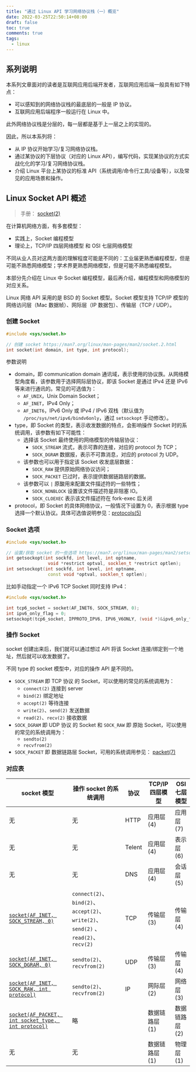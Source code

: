 ```yaml
---
title: "通过 Linux API 学习网络协议栈（一）概览"
date: 2022-03-25T22:50:14+08:00
draft: false
toc: true
comments: true
tags:
  - linux
---
```


## 系列说明

本系列文章面对的读者是互联网应用后端开发者，互联网应用后端一般具有如下特点：

* 可以感知到的网络协议栈的最底层的一般是 IP 协议。
* 互联网应用后端程序一般运行在 Linux 中。

此外网络协议栈是分层的，每一层都是基于上一层之上的实现的。

因此，所以本系列将：

* 从 IP 协议开始学习/复习网络协议栈。
* 通过某协议的下层协议（对应的 Linux API），编写代码，实现某协议的方式实战化化的学习/复习网络协议栈。
* 介绍 Linux 平台上某协议的标准 API（系统调用/命令行工具/设备等），以及常见的应用场景和操作。

## Linux Socket API 概述

> 手册： [socket(2)](https://man7.org/linux/man-pages/man2/socket.2.html)

在计算机网络方面，有多套模型：

* 实践上，Socket 编程模型
* 理论上，TCP/IP 四层网络模型 和 OSI 七层网络模型

不同从业人员对这两方面的理解程度可能是不同的：工业届更熟悉编程模型，但是可能不熟悉网络模型；学术界更熟悉网络模型，但是可能不熟悉编程模型。

本部分先介绍在 Linux 中 Socket 编程模型，最后再介绍，编程模型和网络模型的对应关系。

Linux 网络 API 采用的是 BSD 的 Socket 模型。Socket 模型支持 TCP/IP 模型的网络访问层（Mac 数据帧）、网际层（IP 数据包）、传输层（TCP / UDP）。

### 创建 Socket

```cpp
#include <sys/socket.h>

// 创建 socket https://man7.org/linux/man-pages/man2/socket.2.html
int socket(int domain, int type, int protocol);
```

参数说明

* domain，即 communication domain 通讯域，表示使用的协议族。从网络模型角度看，该参数用于选择网际层协议，即该 Socket 是通过 IPv4 还是 IPv6 等来进行通讯的。常见的可选值为：
    * `AF_UNIX`，Unix Domain Socket；
    * `AF_INET`，IPv4 Only；
    * `AF_INET6`，IPv6 Only 或 IPv4 / IPv6 双栈（默认值为 `/proc/sys/net/ipv6/bindv6only`，通过 `setsockopt` 手动修改）。
* type，即 Socket 的类型，表示收发数据的特点，会影响操作 Socket 时的系统调用，该参数有如下可能性：
    * 选择该 Socket 最终使用的网络模型的传输层协议：
        * `SOCK_STREAM` 流式，表示可靠的连接，对应的 protocol 为 TCP；
        * `SOCK_DGRAM` 数据报，表示不可靠消息，对应的 protocol 为 UDP。
    * 该参数也可以用于指定该 Socket 收发底层数据：
        * `SOCK_RAW` 提供原始网络协议访问；
        * `SOCK_PACKET` 已过时，表示提供数据链路层的数据。
    * 该参数可以 `|` 原酸用来配置文件描述符的一些特性；
        * `SOCK_NONBLOCK` 设置该文件描述符是非阻塞 IO。
        * `SOCK_CLOEXEC` 表示该文件描述符在 fork-exec 后关闭
* protocol，即 Socket 的具体网络协议，一般情况下设置为 0，表示根据 type 选择一个默认协议。具体可选值说明参见：[protocols(5)](https://man7.org/linux/man-pages/man5/protocols.5.html)
  
### Socket 选项

```cpp
#include <sys/socket.h>

// 设置/获取 socket 的一些选项 https://man7.org/linux/man-pages/man2/setsockopt.2.html
int getsockopt(int sockfd, int level, int optname,
                void *restrict optval, socklen_t *restrict optlen);
int setsockopt(int sockfd, int level, int optname,
                const void *optval, socklen_t optlen);
```

比如手动指定一个 IPv6 TCP Socket 同时支持 IPv4：

```cpp
#include <sys/socket.h>

int tcp6_socket = socket(AF_INET6, SOCK_STREAM, 0);
int ipv6_only_flag = 0;
setsockopt(tcp6_socket, IPPROTO_IPV6, IPV6_V6ONLY, (void *)&ipv6_only_flag, sizeof(ipv6_only_flag));
```

### 操作 Socket

socket 创建出来后，我们就可以通过想过 API 将该 Socket 连接/绑定到一个地址，然后就可以收发数据了。

不同 type 的 socket 模型中，对应的操作 API 是不同的。

* `SOCK_STREAM` 即 TCP 协议 的 Socket，可以使用的常见的系统调用为：
    * `connect(2)` 连接到 server
    * `bind(2)` 绑定地址
    * `accept(2)` 等待连接
    * `write(2)`、`send(2)` 发送数据
    * `read(2)`、`recv(2)` 接收数据
* `SOCK_DGRAM` 即 UDP 协议 的 Socket 和 `SOCK_RAW` 即 原始 Socket，可以使用的常见的系统调用为：
    * `sendto(2)`
    * `recvfrom(2)`
* `SOCK_PACKET` 即 数据链路层 Socket，可用的系统调用参见： [packet(7)](https://man7.org/linux/man-pages/man7/packet.7.html)

### 对应表

| socket 模型                                                                                               | 操作 socket 的系统调用                                                             | 协议   | TCP/IP 四层模型 | OSI 七层模型   |
| --------------------------------------------------------------------------------------------------------- | ---------------------------------------------------------------------------------- | ------ | --------------- | -------------- |
| 无                                                                                                        | 无                                                                                 | HTTP   | 应用层 (4)      | 应用层 (7)     |
| 无                                                                                                        | 无                                                                                 | Telent | 应用层 (4)      | 表示层 (6)     |
| 无                                                                                                        | 无                                                                                 | DNS    | 应用层 (4)      | 会话层 (5)     |
| [`socket(AF_INET, SOCK_STREAM, 0)`](https://man7.org/linux/man-pages/man7/tcp.7.html)                     | `connect(2)`、`bind(2)`、`accept(2)`、`write(2)`、`send(2)` 、`read(2)`、`recv(2)` | TCP    | 传输层 (3)      | 传输层 (4)     |
| [`socket(AF_INET, SOCK_DGRAM, 0)`](https://man7.org/linux/man-pages/man7/udp.7.html)                      | `sendto(2)`、  `recvfrom(2)`                                                       | UDP    | 传输层 (3)      | 传输层 (4)     |
| [`socket(AF_INET, SOCK_RAW, int protocol)`](https://man7.org/linux/man-pages/man7/raw.7.html)             | `sendto(2)`、  `recvfrom(2)`                                                       | IP     | 网际层 (2)      | 网络层 (3)     |
| [`socket(AF_PACKET, int socket_type, int protocol)`](https://man7.org/linux/man-pages/man7/packet.7.html) | 略                                                                                 |        | 数据链路层 (1)  | 数据链路层 (2) |
| 无                                                                                                        | 无                                                                                 |        | 数据链路层 (1)  | 物理层 (1)     |
